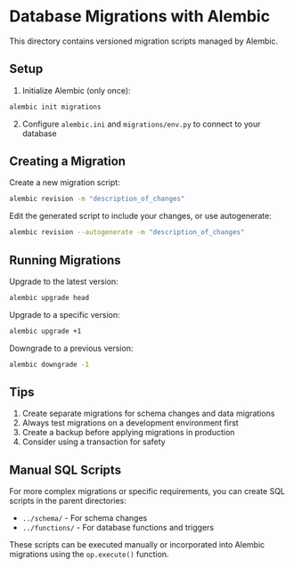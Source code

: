 # Database Migrations with Alembic

This directory contains versioned migration scripts managed by Alembic.

## Setup

1. Initialize Alembic (only once):

```bash
alembic init migrations
```

2. Configure `alembic.ini` and `migrations/env.py` to connect to your database

## Creating a Migration

Create a new migration script:

```bash
alembic revision -m "description_of_changes"
```

Edit the generated script to include your changes, or use autogenerate:

```bash
alembic revision --autogenerate -m "description_of_changes"
```

## Running Migrations

Upgrade to the latest version:

```bash
alembic upgrade head
```

Upgrade to a specific version:

```bash
alembic upgrade +1
```

Downgrade to a previous version:

```bash
alembic downgrade -1
```

## Tips

1. Create separate migrations for schema changes and data migrations
2. Always test migrations on a development environment first
3. Create a backup before applying migrations in production
4. Consider using a transaction for safety

## Manual SQL Scripts

For more complex migrations or specific requirements, you can create SQL scripts in the parent directories:

- `../schema/` - For schema changes
- `../functions/` - For database functions and triggers

These scripts can be executed manually or incorporated into Alembic migrations using the `op.execute()` function.